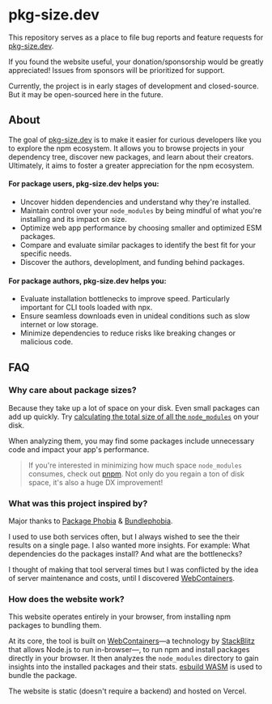 # pkg-size.dev

This repository serves as a place to file bug reports and feature requests for [pkg-size.dev].

If you found the website useful, your donation/sponsorship would be greatly appreciated! Issues from sponsors will be prioritized for support.


Currently, the project is in early stages of development and closed-source. But it may be open-sourced here in the future.

## About

The goal of [pkg-size.dev] is to make it easier for curious developers like you to explore the npm ecosystem. It allows you to browse projects in your dependency tree, discover new packages, and learn about their creators. Ultimately, it aims to foster a greater appreciation for the npm ecosystem.

#### For package users, pkg-size.dev helps you:

- Uncover hidden dependencies and understand why they're installed.
- Maintain control over your `node_modules` by being mindful of what you're installing and its impact on size.
- Optimize web app performance by choosing smaller and optimized ESM packages.
- Compare and evaluate similar packages to identify the best fit for your specific needs.
- Discover the authors, developlment, and funding behind packages.

#### For package authors, pkg-size.dev helps you:
- Evaluate installation bottlenecks to improve speed. Particularly important for CLI tools loaded with npx.
- Ensure seamless downloads even in unideal conditions such as slow internet or low storage.
- Minimize dependencies to reduce risks like breaking changes or malicious code.


## FAQ

### Why care about package sizes?

Because they take up a lot of space on your disk. Even small packages can add up quickly. Try [calculating the total size of all the `node_modules`](https://stackoverflow.com/a/55928999/911407) on your disk.

When analyzing them, you may find some packages include unnecessary code and impact your app's performance.

> If you're interested in minimizing how much space `node_modules` consumes, check out [pnpm](https://pnpm.io). Not only do you regain a ton of disk space, it's also a huge DX improvement!

### What was this project inspired by?
Major thanks to [Package Phobia](https://packagephobia.com) & [Bundlephobia](https://bundlephobia.com).

I used to use both services often, but I always wished to see the their results on a single page. I also wanted more insights. For example: What dependencies do the packages install? And what are the bottlenecks?

I thought of making that tool serveral times but I was conflicted by the idea of server maintenance and costs, until I discovered [WebContainers](https://webcontainers.io).

### How does the website work?

This website operates entirely in your browser, from installing npm packages to bundling them.

At its core, the tool is built on [WebContainers](https://webcontainers.io)—a technology by [StackBlitz](https://stackblitz.com) that allows Node.js to run in-browser—, to run npm and install packages directly in your browser. It then analyzes the `node_modules` directory to gain insights into the installed packages and their stats. [esbuild WASM](https://esbuild.github.io/getting-started/#wasm) is used to bundle the package.

The website is static (doesn't require a backend) and hosted on Vercel.


[pkg-size.dev]: https://pkg-size.dev
